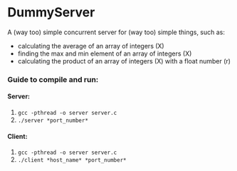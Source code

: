# DummyServer
A (way too) simple concurrent server for (way too) simple things, such as:

* calculating the average of an array of integers (X)
* finding the max and min element of an array of integers (X)
* calculating the product of an array of integers (X) with a float number (r)

### Guide to compile and run:

#### Server:
1. `gcc -pthread -o server server.c`
2. `./server *port_number*`

#### Client:
1. `gcc -pthread -o server server.c`
2. `./client *host_name* *port_number*`
